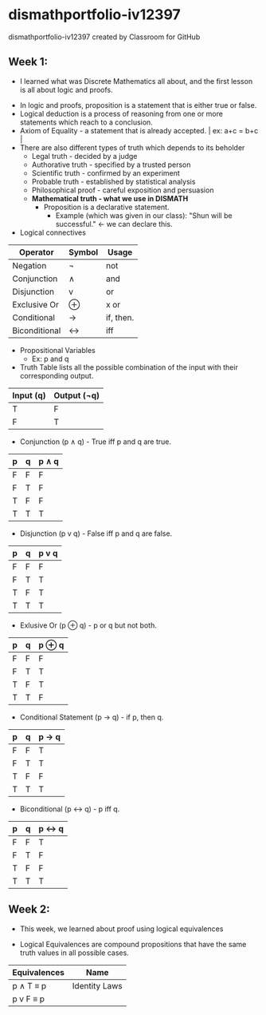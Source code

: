 # dismathportfolio-iv12397
dismathportfolio-iv12397 created by Classroom for GitHub

## **Week 1:**
- I learned what was Discrete Mathematics all about, and the first lesson is all about logic and proofs.
 * In logic and proofs, proposition is a statement that is either true or false.
 * Logical deduction is a process of reasoning from one or more statements which reach to a conclusion.
 * Axiom of Equality - a statement that is already accepted. | ex: a+c = b+c |
 * There are also different types of truth which depends to its beholder
    * Legal truth - decided by a judge
    * Authorative truth - specified by a trusted person
    * Scientific truth - confirmed by an experiment
    * Probable truth - established by statistical analysis
    * Philosophical proof - careful exposition and persuasion
    * **Mathematical truth - what we use in DISMATH**
         * Proposition is a declarative statement.
            * Example (which was given in our class): "Shun will be successful." ← we can declare this.
 * Logical connectives 
 
| Operator | Symbol | Usage |
| --- | --- | --- |
| Negation | ¬ | not |
| Conjunction | ∧ | and |
| Disjunction | v | or |
| Exclusive Or | ⊕ | x or |
| Conditional | → | if, then. |
| Biconditional | ↔ | iff |

* Propositional Variables 
	* Ex: p and q
* Truth Table lists all the possible combination of the input with their corresponding output.

| Input (q) | Output (¬q) |
| --------- | ---------- |
| T | F |
| F | T |

* Conjunction (p ∧ q) - True iff p and q are true.

| p | q | p ∧ q |
| --- | --- | --- |
| F | F | F |
| F | T | F |
| T | F | F |
| T | T | T |

* Disjunction (p v q) - False iff p and q are false.

| p | q | p v q |
| --- | --- | --- |
| F | F | F |
| F | T | T |
| T | F | T |
| T | T | T |

* Exlusive Or (p ⊕ q) - p or q but not both.

| p | q | p ⊕ q |
| --- | --- | --- |
| F | F | F |
| F | T | T |
| T | F | T |
| T | T | F |

* Conditional Statement (p → q) - if p, then q.

| p | q | p → q |
| --- | --- | --- |
| F | F | T |
| F | T | T |
| T | F | F |
| T | T | T |

* Biconditional (p ↔ q) - p iff q.

| p | q | p ↔ q |
| --- | --- | --- |
| F | F | T |
| F | T | F |
| T | F | F |
| T | T | T |

## **Week 2:**

- This week, we learned about proof using logical equivalences
 * Logical Equivalences are compound propositions that have the same truth values in all possible cases.

| Equivalences | Name |
| --- | --- |
| p ∧ T ≡ p | Identity Laws|
| p v F ≡ p |  |
